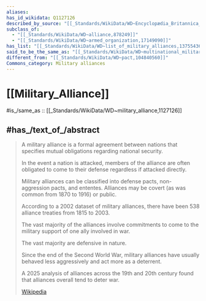 ```yaml
---
aliases:
has_id_wikidata: Q1127126
described_by_source: "[[_Standards/WikiData/WD~Encyclopædia_Britannica_11th_edition,867541]]"
subclass_of:
  - "[[_Standards/WikiData/WD~alliance,878249]]"
  - "[[_Standards/WikiData/WD~armed_organization,17149090]]"
has_list: "[[_Standards/WikiData/WD~list_of_military_alliances,13755436]]"
said_to_be_the_same_as: "[[_Standards/WikiData/WD~multinational_military_coalition,100906234]]"
different_from: "[[_Standards/WikiData/WD~pact,104840560]]"
Commons_category: Military alliances
---
```


# [[Military_Alliance]] 

#is_/same_as :: [[_Standards/WikiData/WD~military_alliance,1127126]] 

## #has_/text_of_/abstract 

> A military alliance is a formal agreement between nations 
> that specifies mutual obligations regarding national security. 
> 
> In the event a nation is attacked, 
> members of the alliance are often obligated to come to their defense regardless if attacked directly. 
> 
> Military alliances can be classified into defense pacts, non-aggression pacts, and ententes. 
> Alliances may be covert (as was common from 1870 to 1916) or public. 
>
> According to a 2002 dataset of military alliances, 
> there have been 538 alliance treaties from 1815 to 2003. 
> 
> The vast majority of the alliances involve 
> commitments to come to the military support of one ally involved in war. 
> 
> The vast majority are defensive in nature. 
> 
> Since the end of the Second World War, 
> military alliances have usually behaved less aggressively 
> and act more as a deterrent. 
> 
> A 2025 analysis of alliances across the 19th and 20th century found that alliances overall tend to deter war.
>
> [Wikipedia](https://en.wikipedia.org/wiki/Military%20alliance) 

